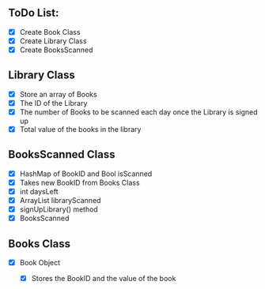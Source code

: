## ToDo List:
 - [X] Create Book Class
 - [X] Create Library Class
 - [X] Create BooksScanned
  
 ## Library Class
 - [X] Store an array of Books
 - [X] The ID of the Library
 - [X] The number of Books to be scanned each day once the Library is signed up
 - [X] Total value of the books in the library
 
 ## BooksScanned Class
 - [X] HashMap of BookID and Bool isScanned
 - [X] Takes new BookID from Books Class
 - [X] int daysLeft
 - [X] ArrayList<Library> libraryScanned
 - [X] signUpLibrary() method 
 - [X] BooksScanned 
 
 ## Books Class
 - [X] Book Object
    - [X] Stores the BookID and the value of the book
 